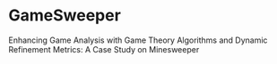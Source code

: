 # GameSweeper
Enhancing Game Analysis with Game Theory Algorithms and Dynamic Refinement Metrics: A Case Study on Minesweeper
